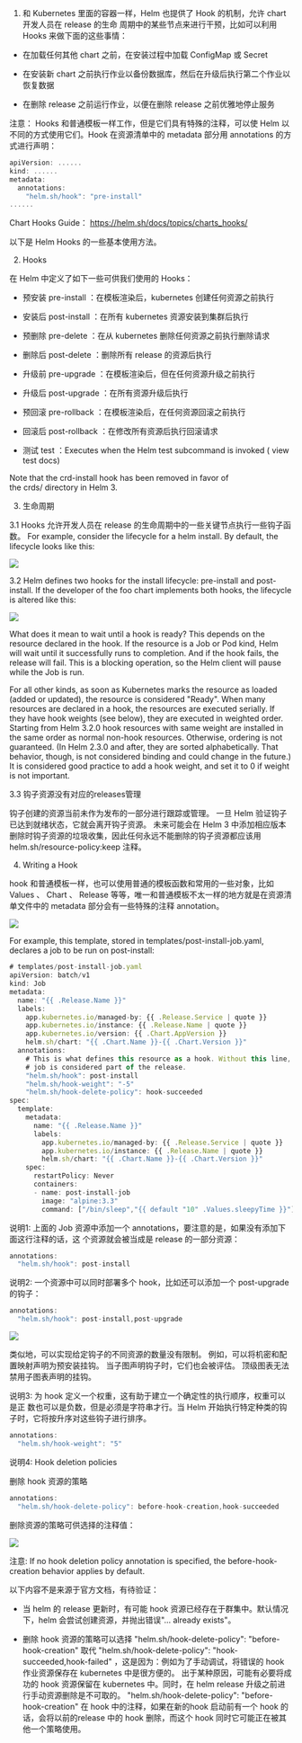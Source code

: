 1. 和 Kubernetes ⾥⾯的容器⼀样，Helm 也提供了 Hook 的机制，允许 chart 开发⼈员在 release 的⽣命 周期中的某些节点来进⾏⼲预，比如可以利⽤ Hooks 来做下⾯的这些事情：

- 在加载任何其他 chart 之前，在安装过程中加载 ConfigMap 或 Secret

- 在安装新 chart 之前执⾏作业以备份数据库，然后在升级后执⾏第⼆个作业以恢复数据

- 在删除 release 之前运⾏作业，以便在删除 release 之前优雅地停⽌服务



注意： Hooks 和普通模板⼀样⼯作，但是它们具有特殊的注释，可以使 Helm 以不同的⽅式使⽤它们。Hook 在资源清单中的 metadata 部分⽤ annotations 的⽅式进⾏声明：

```javascript
apiVersion: ......
kind: ......
metadata:
  annotations:
    "helm.sh/hook": "pre-install"
......
```



Chart Hooks Guide： https://helm.sh/docs/topics/charts_hooks/



以下是 Helm Hooks 的⼀些基本使⽤⽅法。





2.  Hooks

在 Helm 中定义了如下⼀些可供我们使⽤的 Hooks：

- 预安装 pre-install ：在模板渲染后，kubernetes 创建任何资源之前执⾏

- 安装后 post-install ：在所有 kubernetes 资源安装到集群后执⾏

- 预删除 pre-delete ：在从 kubernetes 删除任何资源之前执⾏删除请求

- 删除后 post-delete ：删除所有 release 的资源后执⾏

- 升级前 pre-upgrade ：在模板渲染后，但在任何资源升级之前执⾏

- 升级后 post-upgrade ：在所有资源升级后执⾏

- 预回滚 pre-rollback ：在模板渲染后，在任何资源回滚之前执⾏

- 回滚后 post-rollback ：在修改所有资源后执⾏回滚请求

- 测试 test ：Executes when the Helm test subcommand is invoked ( view test docs)



Note that the crd-install hook has been removed in favor of the crds/ directory in Helm 3.





3. ⽣命周期

3.1 Hooks 允许开发⼈员在 release 的⽣命周期中的⼀些关键节点执⾏⼀些钩⼦函数。 For example, consider the lifecycle for a helm install. By default, the lifecycle looks like this:

![](images/D4D0972593244FD6A3A7084313EFF54Cclipboard.png)



3.2  Helm defines two hooks for the install lifecycle: pre-install and post-install. If the developer of the foo chart implements both hooks, the lifecycle is altered like this:

![](images/C1808D4AF90A4814928462745B645544clipboard.png)



What does it mean to wait until a hook is ready? This depends on the resource declared in the hook. If the resource is a Job or Pod kind, Helm will wait until it successfully runs to completion. And if the hook fails, the release will fail. This is a blocking operation, so the Helm client will pause while the Job is run.

For all other kinds, as soon as Kubernetes marks the resource as loaded (added or updated), the resource is considered "Ready". When many resources are declared in a hook, the resources are executed serially. If they have hook weights (see below), they are executed in weighted order. Starting from Helm 3.2.0 hook resources with same weight are installed in the same order as normal non-hook resources. Otherwise, ordering is not guaranteed. (In Helm 2.3.0 and after, they are sorted alphabetically. That behavior, though, is not considered binding and could change in the future.) It is considered good practice to add a hook weight, and set it to 0 if weight is not important.



3.3  钩子资源没有对应的releases管理 

钩子创建的资源当前未作为发布的一部分进行跟踪或管理。 一旦 Helm 验证钩子已达到就绪状态，它就会离开钩子资源。 未来可能会在 Helm 3 中添加相应版本删除时钩子资源的垃圾收集，因此任何永远不能删除的钩子资源都应该用 helm.sh/resource-policy:keep 注释。



4. Writing a Hook

hook 和普通模板⼀样，也可以使⽤普通的模板函数和常⽤的⼀些对象，⽐如 Values 、 Chart 、 Release 等等，唯⼀和普通模板不太⼀样的地⽅就是在资源清单⽂件中的 metadata 部分会有⼀些特殊的注释 annotation。

![](images/CA5E4236841449CCAA96AC6B40EC1DA4clipboard.png)



For example, this template, stored in templates/post-install-job.yaml, declares a job to be run on post-install:



```javascript
# templates/post-install-job.yaml
apiVersion: batch/v1
kind: Job
metadata:
  name: "{{ .Release.Name }}"
  labels:
    app.kubernetes.io/managed-by: {{ .Release.Service | quote }}
    app.kubernetes.io/instance: {{ .Release.Name | quote }}
    app.kubernetes.io/version: {{ .Chart.AppVersion }}
    helm.sh/chart: "{{ .Chart.Name }}-{{ .Chart.Version }}"
  annotations:
    # This is what defines this resource as a hook. Without this line, the
    # job is considered part of the release.
    "helm.sh/hook": post-install
    "helm.sh/hook-weight": "-5"
    "helm.sh/hook-delete-policy": hook-succeeded
spec:
  template:
    metadata:
      name: "{{ .Release.Name }}"
      labels:
        app.kubernetes.io/managed-by: {{ .Release.Service | quote }}
        app.kubernetes.io/instance: {{ .Release.Name | quote }}
        helm.sh/chart: "{{ .Chart.Name }}-{{ .Chart.Version }}"
    spec:
      restartPolicy: Never
      containers:
      - name: post-install-job
        image: "alpine:3.3"
        command: ["/bin/sleep","{{ default "10" .Values.sleepyTime }}"]
```



说明1: 上⾯的 Job 资源中添加⼀个 annotations，要注意的是，如果没有添加下⾯这⾏注释的话，这 个资源就会被当成是 release 的⼀部分资源：

```javascript
annotations:
  "helm.sh/hook": post-install
```



说明2:  ⼀个资源中可以同时部署多个 hook，⽐如还可以添加⼀个 post-upgrade 的钩⼦：

```javascript
annotations:
  "helm.sh/hook": post-install,post-upgrade
```



![](images/3B46DC98A7A546B499EA1E68C27D053Aclipboard.png)



类似地，可以实现给定钩子的不同资源的数量没有限制。 例如，可以将机密和配置映射声明为预安装挂钩。
当子图声明钩子时，它们也会被评估。 顶级图表无法禁用子图表声明的挂钩。 



说明3:   为 hook 定义⼀个权重，这有助于建⽴⼀个确定性的执⾏顺序，权重可以是正 数也可以是负数，但是必须是字符串才⾏。当 Helm 开始执行特定种类的钩子时，它将按升序对这些钩子进行排序。 

```javascript
annotations:
  "helm.sh/hook-weight": "5"
```



说明4:  Hook deletion policies

删除 hook 资源的策略

```javascript
annotations:
  "helm.sh/hook-delete-policy": before-hook-creation,hook-succeeded
```



删除资源的策略可供选择的注释值：

![](images/64CEF8E86B4B45FA96178B907601E442clipboard.png)



注意:  If no hook deletion policy annotation is specified, the before-hook-creation behavior applies by default.



以下内容不是来源于官方文档，有待验证：

- 当 helm 的 release 更新时，有可能 hook 资源已经存在于群集中。默认情况下，helm 会尝试创建资源，并抛出错误"... already exists"。



- 删除 hook 资源的策略可以选择 "helm.sh/hook-delete-policy": "before-hook-creation" 取代 "helm.sh/hook-delete-policy": "hook-succeeded,hook-failed" ，这是因为：例如为了⼿动调试，将错误的 hook 作业资源保存在 kubernetes 中是很⽅便的。 出于某种原因，可能有必要将成功的 hook 资源保留在 kubernetes 中。同时，在 helm release 升级之前进⾏⼿动资源删除是不可取的。 "helm.sh/hook-delete-policy": "before-hook-creation" 在 hook 中的注释，如果在新的hook 启动前有⼀个 hook 的话，会将以前的release 中的 hook 删除，⽽这个 hook 同时它可能正在被其他⼀个策略使⽤。

